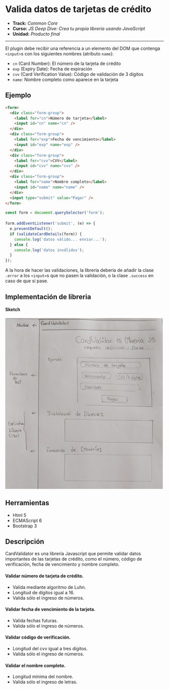 # Valida datos de tarjetas de crédito

* **Track:** _Common Core_
* **Curso:** _JS Deep Dive: Crea tu propia librería usando JavaScript_
* **Unidad:** _Producto final_

***

El plugin debe recibir una referencia a un elemento del DOM que contenga
`<input>`s con los siguientes nombres (atributo `name`):

* `cn` (Card Number): El número de la tarjeta de crédito
* `exp` (Expiry Date): Fecha de expiración
* `cvv` (Card Verification Value): Código de validación de 3 dígitos
* `name`: Nombre completo como aparece en la tarjeta

## Ejemplo

```html
<form>
  <div class="form-group">
    <label for="cn">Número de tarjeta</label>
    <input id="cn" name="cn" />
  </div>
  <div class="form-group">
    <label for="exp">Fecha de vencimiento</label>
    <input id="exp" name="exp" />
  </div>
  <div class="form-group">
    <label for="cvv">CVV</label>
    <input id="cvv" name="cvv" />
  </div>
  <div class="form-group">
    <label for="name">Nombre completo</label>
    <input id="name" name="name" />
  </div>
  <input type="submit" value="Pagar" />
</form>
```

```js
const form = document.querySelector('form');

form.addEventListener('submit', (e) => {
  e.preventDefault();
  if (validateCardDetails(form)) {
    console.log('datos válido... enviar...');
  } else {
    console.log('datos inválidos');
  }
});
```

A la hora de hacer las validaciones, la librería debería de añadir la clase
`.error` a los `<input>`s que no pasen la validación, o la clase `.success`
en caso de que sí pase.

## Implementación de libreria

#### Sketch
![Sketch](assets/img/sketch.png)
## Herramientas
- Html 5
- ECMAScript 6
- Bootstrap 3

## Descripción

CardValidator es una librería Javascript que permite validar datos importantes de las tarjetas de crédito, como el número, código de verificación, fecha de vencimiento y nombre completo.

#### Validar número de tarjeta de crédito.

+ Valida mediante algoritmo de Luhn.
+ Longitud de dígitos igual a 16.
+ Valida sólo el ingreso de números.

#### Validar fecha de vencimiento de la tarjeta.

+ Valida fechas futuras.
+ Valida sólo el ingreso de números.

#### Validar código de verificación.

+ Longitud del cvv igual a tres dígitos.
+ Valida sólo el ingreso de números.

#### Validar el nombre completo.

+ Longitud mínima del nombre.
+ Valida sólo el ingreso de letras.

